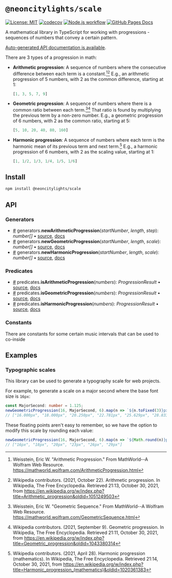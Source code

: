 # `@neoncitylights/scale`
[![License: MIT](https://img.shields.io/badge/License-MIT-blue.svg)](https://opensource.org/licenses/MIT)
[![codecov](https://codecov.io/gh/neoncitylights/ts-scale/branch/main/graph/badge.svg?token=c7KOrPxoIb)](https://codecov.io/gh/neoncitylights/ts-scale)
[![Node.js workflow](https://github.com/neoncitylights/ts-scale/actions/workflows/main.yml/badge.svg)](https://github.com/neoncitylights/ts-scale/actions/workflows/main.yml)
[![GitHub Pages Docs](https://img.shields.io/badge/gh--pages--docs-running-brightgreen)](https://neoncitylights.github.io/ts-scale/)

A mathematical library in TypeScript for working with progressions - sequences of numbers that convey a certain pattern.

[Auto-generated API documentation is available](https://neoncitylights.github.io/ts-scale/).

There are 3 types of a progression in math:
  - **Arithmetic progression**: A sequence of numbers where the consecutive difference between each term is a constant.[^arith-wolfram][^arithm-wiki] E.g., an arithmetic progression of 5 numbers, with 2 as the common difference, starting at 1:
    ```ts
    [1, 3, 5, 7, 9]
    ```
  - **Geometric progression**: A sequence of numbers where there is a common ratio between each term.[^geo-wolfram][^geo-wiki] That ratio is found by multiplying the previous term by a non-zero number.  E.g., a geometric progression of 6 numbers, with 2 as the common ratio, starting at 5:
    ```ts
    [5, 10, 20, 40, 80, 160]
    ```
  - **Harmonic progression**: A sequence of numbers where each term is the harmonic mean of its previous term and next term.[^harmonic-wiki] E.g., a harmonic progression of 6 numbers, with 2 as the scaling value, starting at 1:
    ```ts
    [1, 1/2, 1/3, 1/4, 1/5, 1/6]
    ```

## Install
```bash
npm install @neoncitylights/scale
```

## API
### Generators
 * <a href="#newArithmeticProgression" name="newArithmeticProgression">#</a> generators.**newArithmeticProgression**(*startNumber*, *length*, *step*): *number[]* • [source](./src/generators.ts), [docs](https://neoncitylights.github.io/ts-scale/modules.html#newArithmeticProgression)
 * <a href="#newGeometricProgression" name="newGeometricProgression">#</a> generators.**newGeometricProgression**(*startNumber*, *length*, *scale*): *number[]* • [source](./src/generators.ts), [docs](https://neoncitylights.github.io/ts-scale/modules.html#newGeometricProgression)
 * <a href="#newHarmonicProgression" name="newHarmonicProgression">#</a> generators.**newHarmonicProgression**(*startNumber*, *length*, *scale*): *number[]* • [source](./src/generators.ts), [docs](https://neoncitylights.github.io/ts-scale/modules.html#isHarmonicProgression)
### Predicates
 * <a href="#isArithmeticProgression" name="isArithmeticProgression">#</a> predicates.**isArithmeticProgression**(*numbers*): *ProgressionResult* • [source](./src/predicates.ts), [docs](https://neoncitylights.github.io/ts-scale/modules.html#isArithmeticProgression)
 * <a href="#isGeometricProgression" name="isGeometricProgression">#</a> predicates.**isGeometricProgression**(*numbers*): *ProgressionResult* • [source](./src/predicates.ts), [docs](https://neoncitylights.github.io/ts-scale/modules.html#isGeometricProgression)
 * <a href="#isHarmonicProgression" name="isHarmonicProgression">#</a> predicates.**isHarmonicProgression**(*numbers*): *ProgressionResult* • [source](./src/predicates.ts), [docs](https://neoncitylights.github.io/ts-scale/modules.html#isHarmonicProgression)
### Constants
There are constants for some certain music intervals that can be used to co-inside 

## Examples
### Typographic scales
This library can be used to generate a typography scale for web projects.

For example, to generate a scale on a major second where the base font size is `16px`:
```ts
const MajorSecond: number = 1.125;
newGeometricProgression(16, MajorSecond, 6).map(n => `${n.toFixed(3)}px`));
// ["16.000px", "18.000px", "20.250px", "22.781px", "25.629px", "28.833px"]
```

These floating points aren't easy to remember, so we have the option to modify this scale by rounding each value:
```ts
newGeometricProgression(16, MajorSecond, 6).map(n => `${Math.round(n)}px`));
// ["16px", "18px", "20px", "23px", "26px", "29px"]
```

[^arith-wolfram]: Weisstein, Eric W. "Arithmetic Progression." From MathWorld--A Wolfram Web Resource. https://mathworld.wolfram.com/ArithmeticProgression.html 
[^geo-wolfram]:  Weisstein, Eric W. "Geometric Sequence." From MathWorld--A Wolfram Web Resource. https://mathworld.wolfram.com/GeometricSequence.html 
[^arithm-wiki]: Wikipedia contributors. (2021, October 22). Arithmetic progression. In Wikipedia, The Free Encyclopedia. Retrieved 21:13, October 30, 2021, from https://en.wikipedia.org/w/index.php?title=Arithmetic_progression&oldid=1051249503
[^geo-wiki]: Wikipedia contributors. (2021, September 9). Geometric progression. In Wikipedia, The Free Encyclopedia. Retrieved 21:11, October 30, 2021, from https://en.wikipedia.org/w/index.php?title=Geometric_progression&oldid=1043380314
[^harmonic-wiki]: Wikipedia contributors. (2021, April 28). Harmonic progression (mathematics). In Wikipedia, The Free Encyclopedia. Retrieved 21:14, October 30, 2021, from https://en.wikipedia.org/w/index.php?title=Harmonic_progression_(mathematics)&oldid=1020361383
